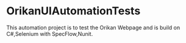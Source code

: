 # OrikanUIAutomationTests
This automation project is to test the Orikan Webpage and is build on C#,Selenium with SpecFlow,Nunit.

